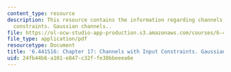 ```yaml
---
content_type: resource
description: This resource contains the information regarding channels with input
  constraints. Gaussian channels..
file: https://ol-ocw-studio-app-production.s3.amazonaws.com/courses/6-441-information-theory-spring-2016/24fb44b6a101e847c32ffe38bbeeea6e_MIT6_441S16_chapter_17.pdf
file_type: application/pdf
resourcetype: Document
title: '6.441S16: Chapter 17: Channels with Input Constraints. Gaussian Channels.'
uid: 24fb44b6-a101-e847-c32f-fe38bbeeea6e
---
```


